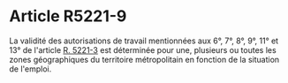# Article R5221-9

 

  
La validité des autorisations de travail mentionnées aux 6°, 7°, 8°, 9°, 11° et 13° de l'article [R. 5221-3][1] est déterminée pour une, plusieurs ou toutes les zones géographiques du territoire métropolitain en fonction de la situation de l'emploi.

 [1]: /affichCodeArticle.do?cidTexte=LEGITEXT000006072050&idArticle=LEGIARTI000018495568&dateTexte=&categorieLien=cid